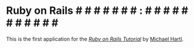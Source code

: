 # Ruby on Rails # # # # # # # : # # # # # # # # # # # # 

This is the first application for the
[*Ruby on Rails Tutorial*](http://railstutorial.jp/)
by [Michael Hartl](http://michaelhartl.com/).
